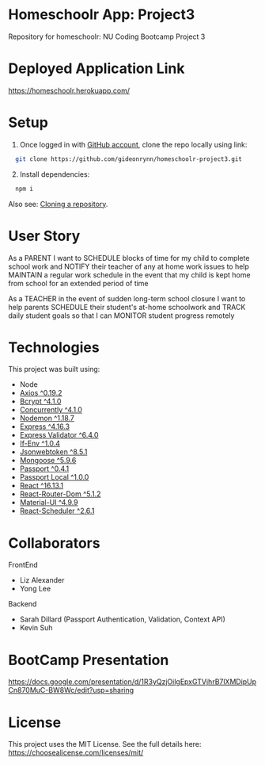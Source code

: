 # Homeschoolr App: Project3
Repository for homeschoolr: NU Coding Bootcamp Project 3


# Deployed Application Link
https://homeschoolr.herokuapp.com/


# Setup
1. Once logged in with [GitHub account](https://github.login/), clone the repo locally using link:

  ```sh
    git clone https://github.com/gideonrynn/homeschoolr-project3.git
  ```

2. Install dependencies:
```sh
  npm i
```

Also see: [Cloning a repository](https://help.github.com/en/github/creating-cloning-and-archiving-repositories/cloning-a-repository).


# User Story
As a PARENT
I want to SCHEDULE blocks of time for my child to complete school work
and NOTIFY their teacher of any at home work issues
to help MAINTAIN a regular work schedule in the event that my child is kept home from school for an extended period of time

As a TEACHER
in the event of sudden long-term school closure
I want to help parents SCHEDULE their student's at-home schoolwork
and TRACK daily student goals 
so that I can MONITOR student progress remotely


# Technologies

This project was built using:

  - Node
  - [Axios ^0.19.2](https://www.npmjs.com/package/axios)
  - [Bcrypt ^4.1.0](https://www.npmjs.com/package/concurrently)
  - [Concurrently ^4.1.0](https://www.npmjs.com/package/concurrently)
  - [Nodemon ^1.18.7](https://www.npmjs.com/package/nodemon)
  - [Express ^4.16.3](https://www.npmjs.com/package/express)
  - [Express Validator ^6.4.0](https://www.npmjs.com/package/express)
  - [If-Env ^1.0.4](https://www.npmjs.com/package/if-env)
  - [Jsonwebtoken ^8.5.1](https://www.npmjs.com/package/if-env)
  - [Mongoose ^5.9.6](https://www.npmjs.com/package/mongoose)
  - [Passport ^0.4.1](https://www.npmjs.com/package/passport)
  - [Passport Local ^1.0.0](https://www.npmjs.com/package/passport-local)
  - [React ^16.13.1](https://www.npmjs.com/package/react)
  - [React-Router-Dom ^5.1.2](https://www.npmjs.com/package/react-router-dom)
  - [Material-UI ^4.9.9](https://material-ui.com/)
  - [React-Scheduler ^2.6.1](https://devexpress.github.io/devextreme-reactive/react/scheduler/docs/guides/getting-started/)

# Collaborators

FrontEnd
- Liz Alexander
- Yong Lee

Backend
- Sarah Dillard (Passport Authentication, Validation, Context API)
- Kevin Suh

# BootCamp Presentation
https://docs.google.com/presentation/d/1R3yQzjOilgEpxGTVjhrB7lXMDipUpCn870MuC-BW8Wc/edit?usp=sharing

# License

This project uses the MIT License. See the full details here: https://choosealicense.com/licenses/mit/ 
